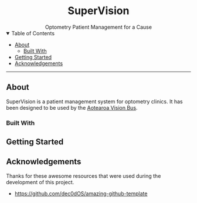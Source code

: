 <h1 align="center">
    SuperVision
</h1>

<div align="center">
  Optometry Patient Management for a Cause
</div>

<details open="open">
<summary>Table of Contents</summary>

- [About](#about)
    - [Built With](#built-with)
- [Getting Started](#getting-started)
- [Acknowledgements](#acknowledgements)

</details>

---

## About
SuperVision is a patient management system for optometry clinics. 
It has been designed to be used by the [Aotearoa Vision Bus](https://communityeyehealth.auckland.ac.nz/our-research/vision-bus-aotearoa/).

### Built With

## Getting Started

## Acknowledgements

Thanks for these awesome resources that were used during the development of this project.

- <https://github.com/dec0dOS/amazing-github-template>
